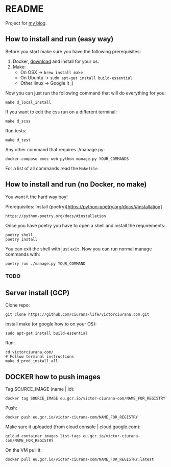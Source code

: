 # README #

Project for [my blog](https://victorciurana.com).

## How to install and run (easy way) ##
Before you start make sure you have the following prerequisites:
1. Docker, [download](https://docs.docker.com/engine/install/) and install for your os.
2. Make:
    - On OSX -> ```brew install make```
    - On Ubuntu -> ```sudo apt-get install build-essential```
    - Other linux -> Google it ;)

Now you can just run the following command that will do everything for you:
```
make d_local_install
```

If you want to edit the css run on a different terminal:
```
make d_scss
```

Run tests:
```
make d_test
```

Any other command that requires ./manage.py:
```
docker-compose exec web python manage.py YOUR_COMMANDS
```

For a list of all commands read the ```Makefile```.

## How to install and run (no Docker, no make) ##
You want it the hard way boy!

Prerequisites:
Install (poetry)[https://python-poetry.org/docs/#installation]
```
https://python-poetry.org/docs/#installation
```

Once you have poetry you have to open a shell and install the requirements:
```
poetry shell
poetry install
```

You can exit the shell with just ```exit```.
Now you can run normal manage commands with:
```
poetry run ./manage.py YOUR_COMMAND
```




### TODO ###

## Server install (GCP) ##
Clone repo:
```
git clone https://github.com/ciurana-life/victorciurana.com.git
```
Install make (or google how to on your OS):
```
sudo apt-get install build-essential
```
Run:
```
cd victorciurana.com/
# Follow terminal instructions
make d_prod_install_all
```

## DOCKER how to push images ##

Tag SOURCE_IMAGE (name | id):
```
docker tag SOURCE_IMAGE eu.gcr.io/victor-ciurana-com/NAME_FOR_REGISTRY
```

Push:
```
docker push eu.gcr.io/victor-ciurana-com/NAME_FOR_REGISTRY
```

Make sure it uploaded (from cloud console | cloud.google.com):
```
gcloud container images list-tags eu.gcr.io/victor-ciurana-com/NAME_FOR_REGISTRY
```

On the VM pull it:
```
docker pull eu.gcr.io/victor-ciurana-com/NAME_FOR_REGISTRY:latest
```
